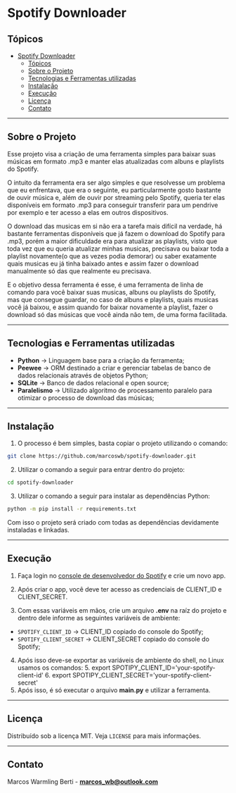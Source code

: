 # Spotify Downloader


## Tópicos

- [Spotify Downloader](#spotify-downloader)
  - [Tópicos](#tópicos)
  - [Sobre o Projeto](#sobre-o-projeto)
  - [Tecnologias e Ferramentas utilizadas](#tecnologias-e-ferramentas-utilizadas)
  - [Instalação](#instalação)
  - [Execução](#execução)
  - [Licença](#licença)
  - [Contato](#contato)


---
## Sobre o Projeto

Esse projeto visa a criação de uma ferramenta simples para baixar suas músicas em formato .mp3 e manter elas atualizadas com albuns e playlists do Spotify.

O intuito da ferramenta era ser algo simples e que resolvesse um problema que eu enfrentava, que era o seguinte, eu particularmente gosto bastante de ouvir música e, além de ouvir por streaming pelo Spotify, queria ter elas disponíveis em formato .mp3 para conseguir transferir para um pendrive por exemplo e ter acesso a elas em outros dispositivos.

O download das musicas em si não era a tarefa mais difícil na verdade, há bastante ferramentas disponíveis que já fazem o download do Spotify para .mp3, porém a maior dificuldade era para atualizar as playlists, visto que toda vez que eu queria atualizar minhas musicas, precisava ou baixar toda a playlist novamente(o que as vezes podia demorar) ou saber exatamente quais musicas eu já tinha baixado antes e assim fazer o download manualmente só das que realmente eu precisava.

E o objetivo dessa ferramenta é esse, é uma ferramenta de linha de comando para você baixar suas musicas, albuns ou playlists do Spotify, mas que consegue guardar, no caso de albuns e playlists, quais musicas você já baixou, e assim quando for baixar novamente a playlist, fazer o download só das músicas que você ainda não tem, de uma forma facilitada.

---
## Tecnologias e Ferramentas utilizadas

- **Python** -> Linguagem base para a criação da ferramenta;
- **Peewee** -> ORM destinado a criar e gerenciar tabelas de banco de dados relacionais através de objetos Python;
- **SQLite** -> Banco de dados relacional e open source;
- **Paralelismo** -> Utilizado algoritmo de processamento paralelo para otimizar o processo de download das músicas;

---
## Instalação

1. O processo é bem simples, basta copiar o projeto utilizando o comando:

```sh
git clone https://github.com/marcoswb/spotify-downloader.git
```

2. Utilizar o comando a seguir para entrar dentro do projeto:
  
```sh
cd spotify-downloader
```

3. Utilizar o comando a seguir para instalar as dependências Python:
  
```sh
python -m pip install -r requirements.txt
```

Com isso o projeto será criado com todas as dependências devidamente instaladas e linkadas.


---
## Execução

1. Faça login no [console de desenvolvedor do Spotify](https://developer.spotify.com/dashboard/applications) e crie um novo app.

1. Após criar o app, você deve ter acesso as credenciais de CLIENT_ID e CLIENT_SECRET.
   
1. Com essas variáveis em mãos, crie um arquivo **.env** na raíz do projeto e dentro dele informe as seguintes variáveis de ambiente:  
  - `SPOTIFY_CLIENT_ID` -> CLIENT_ID copiado do console do Spotify;
  - `SPOTIFY_CLIENT_SECRET` -> CLIENT_SECRET copiado do console do Spotify;
4. Após isso deve-se exportar as variáveis de ambiente do shell, no Linux usamos os comandos:
   5. export SPOTIPY_CLIENT_ID='your-spotify-client-id'
   6. export SPOTIPY_CLIENT_SECRET='your-spotify-client-secret'
1. Após isso, é só executar o arquivo **main.py** e utilizar a ferramenta.

---
## Licença

Distribuído sob a licença MIT. Veja `LICENSE` para mais informações.


---
## Contato

Marcos Warmling Berti - **marcos_wb@outlook.com**
